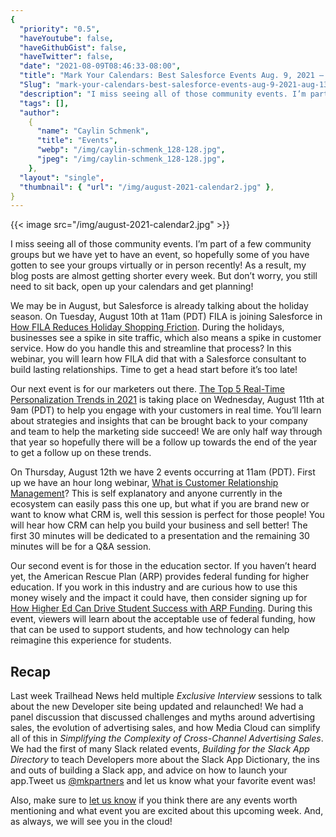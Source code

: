 ```yaml
---
{
  "priority": "0.5",
  "haveYoutube": false,
  "haveGithubGist": false,
  "haveTwitter": false,
  "date": "2021-08-09T08:46:33-08:00",
  "title": "Mark Your Calendars: Best Salesforce Events Aug. 9, 2021 — Aug. 13, 2021",
  "Slug": "mark-your-calendars-best-salesforce-events-aug-9-2021-aug-13-2021",
  "description": "I miss seeing all of those community events. I’m part of a few community groups but we have yet to have an event, so hopefully some of you...",
  "tags": [],
  "author":
    {
      "name": "Caylin Schmenk",
      "title": "Events",
      "webp": "/img/caylin-schmenk_128-128.jpg",
      "jpeg": "/img/caylin-schmenk_128-128.jpg",
    },
  "layout": "single",
  "thumbnail": { "url": "/img/august-2021-calendar2.jpg" },
}
---
```


{{< image src="/img/august-2021-calendar2.jpg" >}}

I miss seeing all of those community events. I’m part of a few community groups but we have yet to have an event, so hopefully some of you have gotten to see your groups virtually or in person recently! As a result, my blog posts are almost getting shorter every week. But don’t worry, you still need to sit back, open up your calendars and get planning!

We may be in August, but Salesforce is already talking about the holiday season. On Tuesday, August 10th at 11am (PDT) FILA is joining Salesforce in [How FILA Reduces Holiday Shopping Friction](https://www.salesforce.com/form/events/webinars/form-rss/3297068). During the holidays, businesses see a spike in site traffic, which also means a spike in customer service. How do you handle this and streamline that process? In this webinar, you will learn how FILA did that with a Salesforce consultant to build lasting relationships. Time to get a head start before it’s too late!

Our next event is for our marketers out there. [The Top 5 Real-Time Personalization Trends in 2021](https://www.salesforce.com/form/events/webinars/form-rss/3320737) is taking place on Wednesday, August 11th at 9am (PDT) to help you engage with your customers in real time. You’ll learn about strategies and insights that can be brought back to your company and team to help the marketing side succeed! We are only half way through that year so hopefully there will be a follow up towards the end of the year to get a follow up on these trends.

On Thursday, August 12th we have 2 events occurring at 11am (PDT). First up we have an hour long webinar, [What is Customer Relationship Management](https://www.salesforce.com/form/events/webinars/form-rss/3320737)? This is self explanatory and anyone currently in the ecosystem can easily pass this one up, but what if you are brand new or want to know what CRM is, well this session is perfect for those people! You will hear how CRM can help you build your business and sell better! The first 30 minutes will be dedicated to a presentation and the remaining 30 minutes will be for a Q&A session.

Our second event is for those in the education sector. If you haven’t heard yet, the American Rescue Plan (ARP) provides federal funding for higher education. If you work in this industry and are curious how to use this money wisely and the impact it could have, then consider signing up for [How Higher Ed Can Drive Student Success with ARP Funding](https://www.salesforce.com/form/sfdo/edu/student-success-arp-funding/?_ga=2.219273055.737934146.1628188096-1449393581.1625164245). During this event, viewers will learn about the acceptable use of federal funding, how that can be used to support students, and how technology can help reimagine this experience for students.

## Recap

Last week Trailhead News held multiple _Exclusive Interview_ sessions to talk about the new Developer site being updated and relaunched! We had a panel discussion that discussed challenges and myths around advertising sales, the evolution of advertising sales, and how Media Cloud can simplify all of this in _Simplifying the Complexity of Cross-Channel Advertising Sales_. We had the first of many Slack related events, _Building for the Slack App Directory_ to teach Developers more about the Slack App Dictionary, the ins and outs of building a Slack app, and advice on how to launch your app.Tweet us [@mkpartners](http://www.twitter.com/mkpartners) and let us know what your favorite event was!

Also, make sure to [let us know](https://appexchange.salesforce.com/appxConsultingListingDetail?listingId=a0N30000001gF9jEAE&utm_source=mkp&utm_medium=referral&utm_campaign=logigear-mkp-tpp) if you think there are any events worth mentioning and what event you are excited about this upcoming week. And, as always, we will see you in the cloud!
